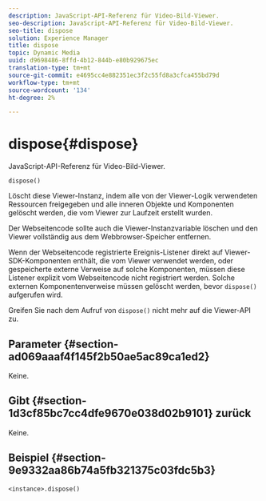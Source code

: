 ```yaml
---
description: JavaScript-API-Referenz für Video-Bild-Viewer.
seo-description: JavaScript-API-Referenz für Video-Bild-Viewer.
seo-title: dispose
solution: Experience Manager
title: dispose
topic: Dynamic Media
uuid: d9698486-8ffd-4b12-844b-e80b929675ec
translation-type: tm+mt
source-git-commit: e4695cc4e882351ec3f2c55fd8a3cfca455bd79d
workflow-type: tm+mt
source-wordcount: '134'
ht-degree: 2%

---
```



# dispose{#dispose}

JavaScript-API-Referenz für Video-Bild-Viewer.

`dispose()`

Löscht diese Viewer-Instanz, indem alle von der Viewer-Logik verwendeten Ressourcen freigegeben und alle inneren Objekte und Komponenten gelöscht werden, die vom Viewer zur Laufzeit erstellt wurden.

Der Webseitencode sollte auch die Viewer-Instanzvariable löschen und den Viewer vollständig aus dem Webbrowser-Speicher entfernen.

Wenn der Webseitencode registrierte Ereignis-Listener direkt auf Viewer-SDK-Komponenten enthält, die vom Viewer verwendet werden, oder gespeicherte externe Verweise auf solche Komponenten, müssen diese Listener explizit vom Webseitencode nicht registriert werden. Solche externen Komponentenverweise müssen gelöscht werden, bevor `dispose()` aufgerufen wird.

Greifen Sie nach dem Aufruf von `dispose()` nicht mehr auf die Viewer-API zu.

## Parameter {#section-ad069aaaf4f145f2b50ae5ac89ca1ed2}

Keine.

## Gibt {#section-1d3cf85bc7cc4dfe9670e038d02b9101} zurück

Keine.

## Beispiel {#section-9e9332aa86b74a5fb321375c03fdc5b3}

```
<instance>.dispose()
```


